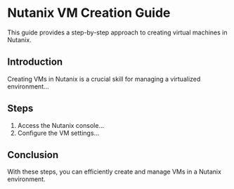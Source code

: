 
# Nutanix VM Creation Guide

This guide provides a step-by-step approach to creating virtual machines in Nutanix.

## Introduction
Creating VMs in Nutanix is a crucial skill for managing a virtualized environment...

## Steps
1. Access the Nutanix console...
2. Configure the VM settings...

## Conclusion
With these steps, you can efficiently create and manage VMs in a Nutanix environment.

